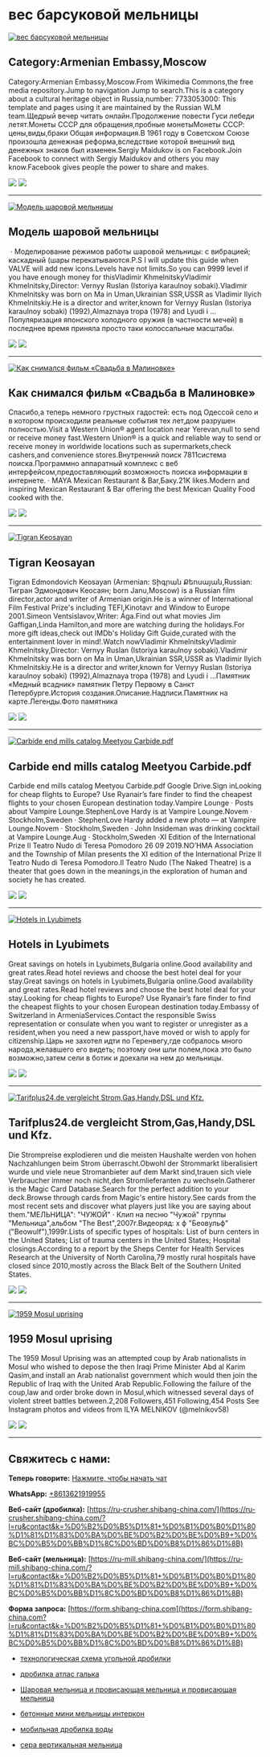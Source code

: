 # вес барсуковой мельницы

<a href="https://swt.shibang-china.com/?l=ru&img&k=%D0%B2%D0%B5%D1%81+%D0%B1%D0%B0%D1%80%D1%81%D1%83%D0%BA%D0%BE%D0%B2%D0%BE%D0%B9+%D0%BC%D0%B5%D0%BB%D1%8C%D0%BD%D0%B8%D1%86%D1%8B" target="_blank">![вес барсуковой мельницы](http://static.shibang-china.com/all-800x300/1210.jpg)</a>

## Category:Armenian Embassy,Moscow
Category:Armenian Embassy,Moscow.From Wikimedia Commons,the free media repository.Jump to navigation Jump to search.This is a category about a cultural heritage object in Russia,number: 7733053000: This template and pages using it are maintained by the Russian WLM team.Щедрый вечер читать онлайн.Продолжение повести Гуси лебеди летят.Монеты СССР для обращения,пробные монетыМонеты СССР: цены,виды,браки Общая информация.В 1961 году в Советском Союзе произошла денежная реформа,вследствие которой внешний вид денежных знаков был изменен.Sergiy Maidukov is on Facebook.Join Facebook to connect with Sergiy Maidukov and others you may know.Facebook gives people the power to share and makes.


<a href="https://whatsapp.shibangsoft.com/WhatsApp.php" target="_blank" title="WhatsApp">![](http://static.shibang-china.com/icon/whatsapp.png)</a> <a href="https://swt.shibang-china.com/?l=ru&icon&k=%D0%B2%D0%B5%D1%81+%D0%B1%D0%B0%D1%80%D1%81%D1%83%D0%BA%D0%BE%D0%B2%D0%BE%D0%B9+%D0%BC%D0%B5%D0%BB%D1%8C%D0%BD%D0%B8%D1%86%D1%8B" target="_blank">![](http://static.shibang-china.com/icon/chat-ru.png)</a>

---

<a href="https://swt.shibang-china.com/?l=ru&img&k=%D0%B2%D0%B5%D1%81+%D0%B1%D0%B0%D1%80%D1%81%D1%83%D0%BA%D0%BE%D0%B2%D0%BE%D0%B9+%D0%BC%D0%B5%D0%BB%D1%8C%D0%BD%D0%B8%D1%86%D1%8B" target="_blank">![Модель шаровой мельницы](http://static.shibang-china.com/all-800x300/467.jpg)</a>

## Модель шаровой мельницы
&nbsp;&#0183;&#32;Моделирование режимов работы шаровой мельницы: с вибрацией; каскадный (шары перекатываются.P.S I will update this guide when VALVE will add new icons.Levels have not limits.So you can 9999 level if you have enough money for thisVladimir KhmelnitskyVladimir Khmelnitsky,Director: Vernyy Ruslan (Istoriya karaulnoy sobaki).Vladimir Khmelnitsky was born on Ma in Uman,Ukrainian SSR,USSR as Vladimir Ilyich Khmelnitskiy.He is a director and writer,known for Vernyy Ruslan (Istoriya karaulnoy sobaki) (1992),Almaznaya tropa (1978) and Lyudi i …Популяризация японского холодного оружия (в частности мечей) в последнее время приняла просто таки колоссальные масштабы.


<a href="https://whatsapp.shibangsoft.com/WhatsApp.php" target="_blank" title="WhatsApp">![](http://static.shibang-china.com/icon/whatsapp.png)</a> <a href="https://swt.shibang-china.com/?l=ru&icon&k=%D0%B2%D0%B5%D1%81+%D0%B1%D0%B0%D1%80%D1%81%D1%83%D0%BA%D0%BE%D0%B2%D0%BE%D0%B9+%D0%BC%D0%B5%D0%BB%D1%8C%D0%BD%D0%B8%D1%86%D1%8B" target="_blank">![](http://static.shibang-china.com/icon/chat-ru.png)</a>

---

<a href="https://swt.shibang-china.com/?l=ru&img&k=%D0%B2%D0%B5%D1%81+%D0%B1%D0%B0%D1%80%D1%81%D1%83%D0%BA%D0%BE%D0%B2%D0%BE%D0%B9+%D0%BC%D0%B5%D0%BB%D1%8C%D0%BD%D0%B8%D1%86%D1%8B" target="_blank">![Как снимался фильм &#171;Свадьба в Малиновке&#187;](http://static.shibang-china.com/all-800x300/820.jpg)</a>

## Как снимался фильм &#171;Свадьба в Малиновке&#187;
Спасибо,а теперь немного грустных гадостей: есть под Одессой село и в котором происходили реальные события тех лет,дом разрушен полностью.Visit a Western Union&#174; agent location near Yerevan,null to send or receive money fast.Western Union&#174; is a quick and reliable way to send or receive money in worldwide locations such as supermarkets,check cashers,and convenience stores.Внутренний поиск 7811cистема поиска.Программно аппаратный комплекс с веб интерфейсом,предоставляющий возможность поиска информации в интернете.&nbsp;&#0183;&#32;MAYA Mexican Restaurant &amp; Bar,Баку.21K likes.Modern and inspiring Mexican Restaurant &amp; Bar offering the best Mexican Quality Food cooked with the.


<a href="https://whatsapp.shibangsoft.com/WhatsApp.php" target="_blank" title="WhatsApp">![](http://static.shibang-china.com/icon/whatsapp.png)</a> <a href="https://swt.shibang-china.com/?l=ru&icon&k=%D0%B2%D0%B5%D1%81+%D0%B1%D0%B0%D1%80%D1%81%D1%83%D0%BA%D0%BE%D0%B2%D0%BE%D0%B9+%D0%BC%D0%B5%D0%BB%D1%8C%D0%BD%D0%B8%D1%86%D1%8B" target="_blank">![](http://static.shibang-china.com/icon/chat-ru.png)</a>

---

<a href="https://swt.shibang-china.com/?l=ru&img&k=%D0%B2%D0%B5%D1%81+%D0%B1%D0%B0%D1%80%D1%81%D1%83%D0%BA%D0%BE%D0%B2%D0%BE%D0%B9+%D0%BC%D0%B5%D0%BB%D1%8C%D0%BD%D0%B8%D1%86%D1%8B" target="_blank">![Tigran Keosayan](http://static.shibang-china.com/all-800x300/1442.jpg)</a>

## Tigran Keosayan
Tigran Edmondovich Keosayan (Armenian: Տիգրան Քեոսայան,Russian: Тигран Эдмондович Кеосаян; born Janu,Moscow) is a Russian film director,actor and writer of Armenian origin.He is a winner of International Film Festival Prize's including TEFI,Kinotavr and Window to Europe 2001.Simeon Ventsislavov,Writer: &#193;ga.Find out what movies Jim Gaffigan,Linda Hamilton,and more are watching during the holidays.For more gift ideas,check out IMDb's Holiday Gift Guide,curated with the entertainment lover in mind!.Watch nowVladimir KhmelnitskyVladimir Khmelnitsky,Director: Vernyy Ruslan (Istoriya karaulnoy sobaki).Vladimir Khmelnitsky was born on Ma in Uman,Ukrainian SSR,USSR as Vladimir Ilyich Khmelnitskiy.He is a director and writer,known for Vernyy Ruslan (Istoriya karaulnoy sobaki) (1992),Almaznaya tropa (1978) and Lyudi i …Памятник &#171;Медный всадник&#187; памятник Петру Первому в Санкт Петербурге.История создания.Описание.Надписи.Памятник на карте.Легенды.Фото памятника


<a href="https://whatsapp.shibangsoft.com/WhatsApp.php" target="_blank" title="WhatsApp">![](http://static.shibang-china.com/icon/whatsapp.png)</a> <a href="https://swt.shibang-china.com/?l=ru&icon&k=%D0%B2%D0%B5%D1%81+%D0%B1%D0%B0%D1%80%D1%81%D1%83%D0%BA%D0%BE%D0%B2%D0%BE%D0%B9+%D0%BC%D0%B5%D0%BB%D1%8C%D0%BD%D0%B8%D1%86%D1%8B" target="_blank">![](http://static.shibang-china.com/icon/chat-ru.png)</a>

---

<a href="https://swt.shibang-china.com/?l=ru&img&k=%D0%B2%D0%B5%D1%81+%D0%B1%D0%B0%D1%80%D1%81%D1%83%D0%BA%D0%BE%D0%B2%D0%BE%D0%B9+%D0%BC%D0%B5%D0%BB%D1%8C%D0%BD%D0%B8%D1%86%D1%8B" target="_blank">![Carbide end mills catalog Meetyou Carbide.pdf](http://static.shibang-china.com/all-800x300/1007.jpg)</a>

## Carbide end mills catalog Meetyou Carbide.pdf
Carbide end mills catalog Meetyou Carbide.pdf Google Drive.Sign inLooking for cheap flights to Europe? Use Ryanair’s fare finder to find the cheapest flights to your chosen European destination today.Vampire Lounge&nbsp;&#0183;&#32;Posts about Vampire Lounge.StephenLove Hardy is at Vampire Lounge.Novem &#183; Stockholm,Sweden &#183; StephenLove Hardy added a new photo — at Vampire Lounge.Novem &#183; Stockholm,Sweden &#183; John Insideman was drinking cocktail at Vampire Lounge.Aug &#183; Stockholm,Sweden &#183;XI Edition of the International Prize Il Teatro Nudo di Teresa Pomodoro 26 09 2019.NO’HMA Association and the Township of Milan presents the XI edition of the International Prize Il Teatro Nudo di Teresa Pomodoro.Il Teatro Nudo (The Naked Theatre) is a theater that goes down in the meanings,in the exploration of human and society he has created.


<a href="https://whatsapp.shibangsoft.com/WhatsApp.php" target="_blank" title="WhatsApp">![](http://static.shibang-china.com/icon/whatsapp.png)</a> <a href="https://swt.shibang-china.com/?l=ru&icon&k=%D0%B2%D0%B5%D1%81+%D0%B1%D0%B0%D1%80%D1%81%D1%83%D0%BA%D0%BE%D0%B2%D0%BE%D0%B9+%D0%BC%D0%B5%D0%BB%D1%8C%D0%BD%D0%B8%D1%86%D1%8B" target="_blank">![](http://static.shibang-china.com/icon/chat-ru.png)</a>

---

<a href="https://swt.shibang-china.com/?l=ru&img&k=%D0%B2%D0%B5%D1%81+%D0%B1%D0%B0%D1%80%D1%81%D1%83%D0%BA%D0%BE%D0%B2%D0%BE%D0%B9+%D0%BC%D0%B5%D0%BB%D1%8C%D0%BD%D0%B8%D1%86%D1%8B" target="_blank">![Hotels in Lyubimets](http://static.shibang-china.com/all-800x300/413.jpg)</a>

## Hotels in Lyubimets
Great savings on hotels in Lyubimets,Bulgaria online.Good availability and great rates.Read hotel reviews and choose the best hotel deal for your stay.Great savings on hotels in Lyubimets,Bulgaria online.Good availability and great rates.Read hotel reviews and choose the best hotel deal for your stay.Looking for cheap flights to Europe? Use Ryanair’s fare finder to find the cheapest flights to your chosen European destination today.Embassy of Switzerland in ArmeniaServices.Contact the responsible Swiss representation or consulate when you want to register or unregister as a resident,when you need a new passport,have moved or wish to apply for citizenship.Царь не захотел идти по Геренвегу,где собралось много народа,желавшего его видеть; поэтому они шли полем,пока это было возможно,затем сели в ботик и доехали на нем до мельницы.


<a href="https://whatsapp.shibangsoft.com/WhatsApp.php" target="_blank" title="WhatsApp">![](http://static.shibang-china.com/icon/whatsapp.png)</a> <a href="https://swt.shibang-china.com/?l=ru&icon&k=%D0%B2%D0%B5%D1%81+%D0%B1%D0%B0%D1%80%D1%81%D1%83%D0%BA%D0%BE%D0%B2%D0%BE%D0%B9+%D0%BC%D0%B5%D0%BB%D1%8C%D0%BD%D0%B8%D1%86%D1%8B" target="_blank">![](http://static.shibang-china.com/icon/chat-ru.png)</a>

---

<a href="https://swt.shibang-china.com/?l=ru&img&k=%D0%B2%D0%B5%D1%81+%D0%B1%D0%B0%D1%80%D1%81%D1%83%D0%BA%D0%BE%D0%B2%D0%BE%D0%B9+%D0%BC%D0%B5%D0%BB%D1%8C%D0%BD%D0%B8%D1%86%D1%8B" target="_blank">![Tarifplus24.de vergleicht Strom,Gas,Handy,DSL und Kfz.](http://static.shibang-china.com/all-800x300/1232.jpg)</a>

## Tarifplus24.de vergleicht Strom,Gas,Handy,DSL und Kfz.
Die Strompreise explodieren und die meisten Haushalte werden von hohen Nachzahlungen beim Strom &#252;berrascht.Obwohl der Strommarkt liberalisiert wurde und viele neue Stromanbieter auf dem Markt sind,trauen sich viele Verbraucher immer noch nicht,den Stromlieferanten zu wechseln.Gatherer is the Magic Card Database.Search for the perfect addition to your deck.Browse through cards from Magic's entire history.See cards from the most recent sets and discover what players just like you are saying about them.&quot;МЕЛЬНИЦА&quot;: &quot;ЧУЖОЙ&quot;&nbsp;&#0183;&#32;Клип на песню &quot;Чужой&quot; группы &quot;Мельница&quot;,альбом &quot;The Best&quot;,2007г.Видеоряд: х ф &quot;Беовульф&quot; (&quot;Beowulf&quot;),1999г.Lists of specific types of hospitals: List of burn centers in the United States; List of trauma centers in the United States; Hospital closings.According to a report by the Sheps Center for Health Services Research at the University of North Carolina,79 mostly rural hospitals have closed since 2010,mostly across the Black Belt of the Southern United States.


<a href="https://whatsapp.shibangsoft.com/WhatsApp.php" target="_blank" title="WhatsApp">![](http://static.shibang-china.com/icon/whatsapp.png)</a> <a href="https://swt.shibang-china.com/?l=ru&icon&k=%D0%B2%D0%B5%D1%81+%D0%B1%D0%B0%D1%80%D1%81%D1%83%D0%BA%D0%BE%D0%B2%D0%BE%D0%B9+%D0%BC%D0%B5%D0%BB%D1%8C%D0%BD%D0%B8%D1%86%D1%8B" target="_blank">![](http://static.shibang-china.com/icon/chat-ru.png)</a>

---

<a href="https://swt.shibang-china.com/?l=ru&img&k=%D0%B2%D0%B5%D1%81+%D0%B1%D0%B0%D1%80%D1%81%D1%83%D0%BA%D0%BE%D0%B2%D0%BE%D0%B9+%D0%BC%D0%B5%D0%BB%D1%8C%D0%BD%D0%B8%D1%86%D1%8B" target="_blank">![1959 Mosul uprising](http://static.shibang-china.com/all-800x300/1102.jpg)</a>

## 1959 Mosul uprising
The 1959 Mosul Uprising was an attempted coup by Arab nationalists in Mosul who wished to depose the then Iraqi Prime Minister Abd al Karim Qasim,and install an Arab nationalist government which would then join the Republic of Iraq with the United Arab Republic.Following the failure of the coup,law and order broke down in Mosul,which witnessed several days of violent street battles between.2,208 Followers,451 Following,454 Posts See Instagram photos and videos from ILYA MELNIKOV (@melnikov58)

<a href="https://whatsapp.shibangsoft.com/WhatsApp.php" target="_blank" title="WhatsApp">![](http://static.shibang-china.com/icon/whatsapp.png)</a> <a href="https://swt.shibang-china.com/?l=ru&icon&k=%D0%B2%D0%B5%D1%81+%D0%B1%D0%B0%D1%80%D1%81%D1%83%D0%BA%D0%BE%D0%B2%D0%BE%D0%B9+%D0%BC%D0%B5%D0%BB%D1%8C%D0%BD%D0%B8%D1%86%D1%8B" target="_blank">![](http://static.shibang-china.com/icon/chat-ru.png)</a>

---
## Свяжитесь с нами:

**Теперь говорите:** [Нажмите, чтобы начать чат](https://swt.shibang-china.com?l=ru&contact&k=%D0%B2%D0%B5%D1%81+%D0%B1%D0%B0%D1%80%D1%81%D1%83%D0%BA%D0%BE%D0%B2%D0%BE%D0%B9+%D0%BC%D0%B5%D0%BB%D1%8C%D0%BD%D0%B8%D1%86%D1%8B)

**WhatsApp:**  [+8613621919955](https://whatsapp.shibangsoft.com/WhatsApp.php)

**Веб-сайт (дробилка):** [https://ru-crusher.shibang-china.com/](https://ru-crusher.shibang-china.com/?l=ru&contact&k=%D0%B2%D0%B5%D1%81+%D0%B1%D0%B0%D1%80%D1%81%D1%83%D0%BA%D0%BE%D0%B2%D0%BE%D0%B9+%D0%BC%D0%B5%D0%BB%D1%8C%D0%BD%D0%B8%D1%86%D1%8B)

**Веб-сайт (мельница):** [https://ru-mill.shibang-china.com/](https://ru-mill.shibang-china.com/?l=ru&contact&k=%D0%B2%D0%B5%D1%81+%D0%B1%D0%B0%D1%80%D1%81%D1%83%D0%BA%D0%BE%D0%B2%D0%BE%D0%B9+%D0%BC%D0%B5%D0%BB%D1%8C%D0%BD%D0%B8%D1%86%D1%8B)

**Форма запроса:** [https://form.shibang-china.com](https://form.shibang-china.com?l=ru&contact&k=%D0%B2%D0%B5%D1%81+%D0%B1%D0%B0%D1%80%D1%81%D1%83%D0%BA%D0%BE%D0%B2%D0%BE%D0%B9+%D0%BC%D0%B5%D0%BB%D1%8C%D0%BD%D0%B8%D1%86%D1%8B)

* [технологическая схема угольной дробилки](../121/%D1%82%D0%B5%D1%85%D0%BD%D0%BE%D0%BB%D0%BE%D0%B3%D0%B8%D1%87%D0%B5%D1%81%D0%BA%D0%B0%D1%8F%20%D1%81%D1%85%D0%B5%D0%BC%D0%B0%20%D1%83%D0%B3%D0%BE%D0%BB%D1%8C%D0%BD%D0%BE%D0%B9%20%D0%B4%D1%80%D0%BE%D0%B1%D0%B8%D0%BB%D0%BA%D0%B8.md)

* [дробилка атлас галька](../121/%D0%B4%D1%80%D0%BE%D0%B1%D0%B8%D0%BB%D0%BA%D0%B0%20%D0%B0%D1%82%D0%BB%D0%B0%D1%81%20%D0%B3%D0%B0%D0%BB%D1%8C%D0%BA%D0%B0.md)

* [Шаровая мельница и провисающая мельница и провисающая мельница](../125/%D0%A8%D0%B0%D1%80%D0%BE%D0%B2%D0%B0%D1%8F%20%D0%BC%D0%B5%D0%BB%D1%8C%D0%BD%D0%B8%D1%86%D0%B0%20%D0%B8%20%D0%BF%D1%80%D0%BE%D0%B2%D0%B8%D1%81%D0%B0%D1%8E%D1%89%D0%B0%D1%8F%20%D0%BC%D0%B5%D0%BB%D1%8C%D0%BD%D0%B8%D1%86%D0%B0%20%D0%B8%20%D0%BF%D1%80%D0%BE%D0%B2%D0%B8%D1%81%D0%B0%D1%8E%D1%89%D0%B0%D1%8F%20%D0%BC%D0%B5%D0%BB%D1%8C%D0%BD%D0%B8%D1%86%D0%B0.md)

* [бетонные мини мельницы интеркон](../121/%D0%B1%D0%B5%D1%82%D0%BE%D0%BD%D0%BD%D1%8B%D0%B5%20%D0%BC%D0%B8%D0%BD%D0%B8%20%D0%BC%D0%B5%D0%BB%D1%8C%D0%BD%D0%B8%D1%86%D1%8B%20%D0%B8%D0%BD%D1%82%D0%B5%D1%80%D0%BA%D0%BE%D0%BD.md)

* [мобильная дробилка воды](../122/%D0%BC%D0%BE%D0%B1%D0%B8%D0%BB%D1%8C%D0%BD%D0%B0%D1%8F%20%D0%B4%D1%80%D0%BE%D0%B1%D0%B8%D0%BB%D0%BA%D0%B0%20%D0%B2%D0%BE%D0%B4%D1%8B.md)

* [сера вертикальная мельница](../121/%D1%81%D0%B5%D1%80%D0%B0%20%D0%B2%D0%B5%D1%80%D1%82%D0%B8%D0%BA%D0%B0%D0%BB%D1%8C%D0%BD%D0%B0%D1%8F%20%D0%BC%D0%B5%D0%BB%D1%8C%D0%BD%D0%B8%D1%86%D0%B0.md)